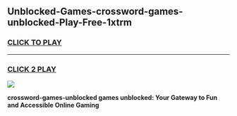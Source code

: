 
## Unblocked-Games-crossword-games-unblocked-Play-Free-1xtrm
<h3>
<a href="https://premium76.site?title=crossword-games-unblocked&ref=10A">CLICK TO PLAY</a></h3>
<hr>

<h3>
<a href="https://premium76.site?title=crossword-games-unblocked&ref=10A">CLICK 2 PLAY</a>
  
</h3>

<a href="https://premium76.site?title=crossword-games-unblocked&ref=10A"><img src="https://clearcache.store/games.png"></a>


**crossword-games-unblocked games unblocked: Your Gateway to Fun and Accessible Online Gaming**
